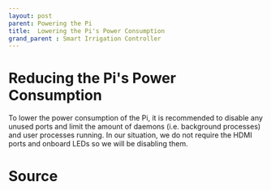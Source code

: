 ```yaml
---
layout: post
parent: Powering the Pi
title:  Lowering the Pi's Power Consumption
grand_parent : Smart Irrigation Controller
---
```



# Reducing the Pi's Power Consumption

To lower the power consumption of the Pi, it is recommended to disable any unused ports and limit the amount of daemons (i.e. background processes) and user processes running. In our situation, we do not require the HDMI ports and onboard LEDs so we will be disabling them.

# Source

